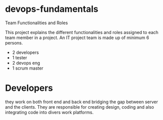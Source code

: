 # devops-fundamentals
Team Functionalities and Roles </h1>
<p>This project explains the different functionalities and roles assigned to each team member in a project. An IT project team is made up of minimum 6 persons. </p>
<ul>
  <li>2 developers</li>
  <li>1 tester</li>
  <li>2 devops eng</li>
  <li>1 scrum master</li>
</ul>
<h1>Developers</h1>
<p>they work on both front end and back end bridging the gap between server and the clients. They are responsible for creating design, coding and also integrating code into divers work platforms.</p>

